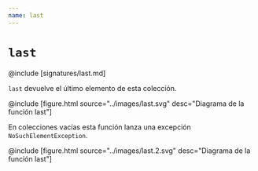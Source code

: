 ```yaml
---
name: last
---
```


# `last`

@include [signatures/last.md]

`last` devuelve el último elemento de esta colección.

@include [figure.html source="../images/last.svg" desc="Diagrama de la función last"]

En colecciones vacías esta función lanza una excepción `NoSuchElementException`.

@include [figure.html source="../images/last.2.svg" desc="Diagrama de la función last"]
